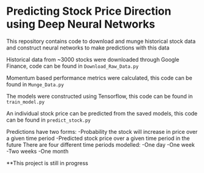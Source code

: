 # Predicting Stock Price Direction using Deep Neural Networks

This repository contains code to download and munge historical stock data and construct neural networks to make predictions with this data

Historical data from ~3000 stocks were downloaded through Google Finance, code can be found in `Download_Raw_Data.py`

Momentum based performance metrics were calculated, this code can be found in `Munge_Data.py`

The models were constructed using Tensorflow, this code can be found in `train_model.py`

An individual stock price can be predicted from the saved models, this code can be found in `predict_stock.py`

Predictions have two forms:
    -Probability the stock will increase in price over a given time period
    -Predicted stock price over a given time period in the future
There are four different time periods modelled:
    -One day
    -One week
    -Two weeks
    -One month

**This project is still in progress